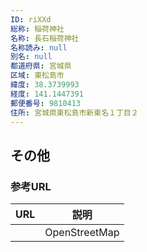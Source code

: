```yaml
---
ID: riXXd
総称: 稲荷神社
名称: 長石稲荷神社
名称読み: null
別名: null
都道府県: 宮城県
区域: 東松島市
緯度: 38.3739993
経度: 141.1447391
郵便番号: 9810413
住所: 宮城県東松島市新東名１丁目２
---
```


## その他

### 参考URL

| URL | 説明          |
| --- | ------------- |
|     | OpenStreetMap |
